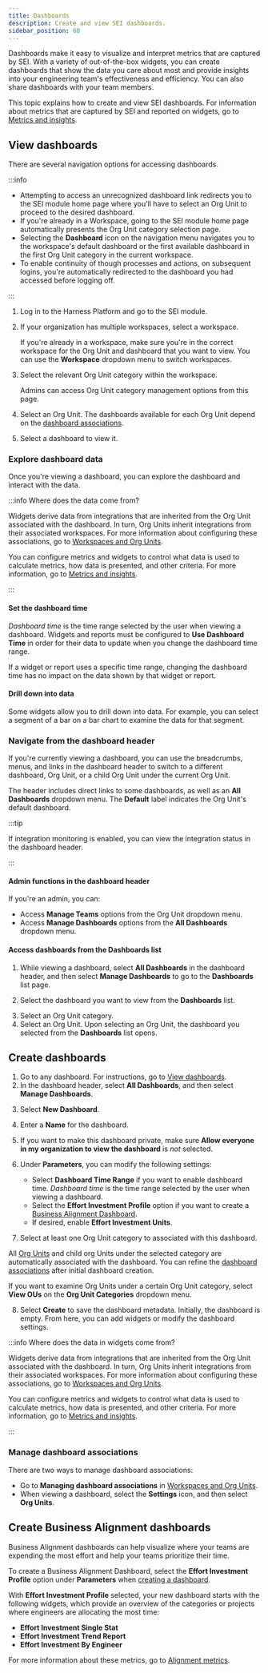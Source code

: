 ```yaml
---
title: Dashboards
description: Create and view SEI dashboards.
sidebar_position: 60
---
```


Dashboards make it easy to visualize and interpret metrics that are captured by SEI. With a variety of out-of-the-box widgets, you can create dashboards that show the data you care about most and provide insights into your engineering team's effectiveness and efficiency. You can also share dashboards with your team members.

This topic explains how to create and view SEI dashboards. For information about metrics that are captured by SEI and reported on widgets, go to [Metrics and insights](/docs/category/metrics-and-insights).

## View dashboards

There are several navigation options for accessing dashboards.

:::info

* Attempting to access an unrecognized dashboard link redirects you to the SEI module home page where you'll have to select an Org Unit to proceed to the desired dashboard.
* If you're already in a Workspace, going to the SEI module home page automatically presents the Org Unit category selection page.
* Selecting the **Dashboard** icon on the navigation menu navigates you to the workspace's default dashboard or the first available dashboard in the first Org Unit category in the current workspace.
* To enable continuity of though processes and actions, on subsequent logins, you're automatically redirected to the dashboard you had accessed before logging off.

:::

1. Log in to the Harness Platform and go to the SEI module.
2. If your organization has multiple workspaces, select a workspace.

    If you're already in a workspace, make sure you're in the correct workspace for the Org Unit and dashboard that you want to view. You can use the **Workspace** dropdown menu to switch workspaces.

<!-- image .gitbook/assets/Workspace selection page- banner updated.png - Propelo home page -->

3. Select the relevant Org Unit category within the workspace.

   Admins can access Org Unit category management options from this page.

<!-- image .gitbook/assets/OU category selection page.png - Org Unit category selection page -->

4. Select an Org Unit. The dashboards available for each Org Unit depend on the [dashboard associations](#manage-dashboard-associations).

<!-- image .gitbook/assets/OU and Dashboard selection page.pn - Org Unit and dashboard selection page -->

5. Select a dashboard to view it.

<!-- image .gitbook/assets/Dashboard view.png - example of viewing a dashboard -->

### Explore dashboard data

Once you're viewing a dashboard, you can explore the dashboard and interact with the data.

:::info Where does the data come from?

Widgets derive data from integrations that are inherited from the Org Unit associated with the dashboard. In turn, Org Units inherit integrations from their associated workspaces. For more information about configuring these associations, go to [Workspaces and Org Units](/docs/category/workspaces-and-org-units).

You can configure metrics and widgets to control what data is used to calculate metrics, how data is presented, and other criteria. For more information, go to [Metrics and insights](/docs/category/metrics-and-insights).

:::

#### Set the dashboard time

_Dashboard time_ is the time range selected by the user when viewing a dashboard. Widgets and reports must be configured to **Use Dashboard Time** in order for their data to update when you change the dashboard time range.

If a widget or report uses a specific time range, changing the dashboard time has no impact on the data shown by that widget or report.

#### Drill down into data

Some widgets allow you to drill down into data. For example, you can select a segment of a bar on a bar chart to examine the data for that segment.

### Navigate from the dashboard header

If you're currently viewing a dashboard, you can use the breadcrumbs, menus, and links in the dashboard header to switch to a different dashboard, Org Unit, or a child Org Unit under the current Org Unit.

<!-- image - .gitbook/assets/Dashboard header 1.png - Dashboard header with indicators for the org unit breadcrumb and the all dashboards dropdown. -->

The header includes direct links to some dashboards, as well as an **All Dashboards** dropdown menu. The **Default** label indicates the Org Unit's default dashboard.

<!-- image .gitbook/assets/Dashboard header 3.png - Dashboard header with All Dashboards menu expanded and the MAnage Dashboards button available -->

:::tip

If integration monitoring is enabled, you can view the integration status in the dashboard header.

:::

#### Admin functions in the dashboard header

If you're an admin, you can:

* Access **Manage Teams** options from the Org Unit dropdown menu.
* Access **Manage Dashboards** options from the **All Dashboards** dropdown menu.

<!-- image .gitbook/assets/Dashboard header 2.png - Dashboard header with breadcrumb dropdown menu expanded and the Manage Teams button available -->

#### Access dashboards from the Dashboards list

1. While viewing a dashboard, select **All Dashboards** in the dashboard header, and then select **Manage Dashboards** to go to the **Dashboards** list page.

<!-- image .gitbook/assets/Dashboard - manage dashboard option.png - Dashboard header with All Dashboards menu expanded and the MAnage Dashboards button available -->

2. Select the dashboard you want to view from the **Dashboards** list.

<!-- image .gitbook/assets/Dashboard List page.png - Dashboard list page -->

3. Select an Org Unit category.
4. Select an Org Unit. Upon selecting an Org Unit, the dashboard you selected from the **Dashboards** list opens.

## Create dashboards

1. Go to any dashboard. For instructions, go to [View dashboards](#view-dashboards).
2. In the dashboard header, select **All Dashboards**, and then select **Manage Dashboards**.

<!-- image .gitbook/assets/Dashboard - manage dashboard option (1).png - Dashboard header with all dashboards expanded and the manage dashboards button available. -->

3. Select **New Dashboard**.

<!-- image .gitbook/assets/Dashboard List page.png - Dashboards list page with New Dashboard button available. -->

4. Enter a **Name** for the dashboard.
5. If you want to make this dashboard private, make sure **Allow everyone in my organization to view the dashboard** is *not* selected.
6. Under **Parameters**, you can modify the following settings:

   * Select **Dashboard Time Range** if you want to enable dashboard time. _Dashboard time_ is the time range selected by the user when viewing a dashboard.
   * Select the **Effort Investment Profile** option if you want to create a [Business Alignment Dashboard](#create-a-business-alignment-dashboard).
   * If desired, enable **Effort Investment Units**.

7. Select at least one Org Unit category to associated with this dashboard.

<!-- image .gitbook/assets/Create dashboard - hover option.png - Create Dashboard dialog -->

   All [Org Units](/docs/category/workspaces-and-org-units) and child org Units under the selected category are automatically associated with the dashboard. You can refine the [dashboard associations](#manage-dashboard-associations) after initial dashboard creation.

   If you want to examine Org Units under a certain Org Unit category, select **View OUs** on the **Org Unit Categories** dropdown menu.

<!-- image .gitbook/assets/Create dashboard - view OUs (1).png - org unit category details after selecting View OUs -->

8. Select **Create** to save the dashboard metadata. Initially, the dashboard is empty. From here, you can add widgets or modify the dashboard settings.

<!-- image .gitbook/assets/View dashboard after creation.png - empty new dashboard -->

:::info Where does the data in widgets come from?

Widgets derive data from integrations that are inherited from the Org Unit associated with the dashboard. In turn, Org Units inherit integrations from their associated workspaces. For more information about configuring these associations, go to [Workspaces and Org Units](/docs/category/workspaces-and-org-units).

You can configure metrics and widgets to control what data is used to calculate metrics, how data is presented, and other criteria. For more information, go to [Metrics and insights](/docs/category/metrics-and-insights).

:::

### Manage dashboard associations

There are two ways to manage dashboard associations:

* Go to **Managing dashboard associations** in [Workspaces and Org Units](/docs/category/workspaces-and-org-units).
* When viewing a dashboard, select the **Settings** icon, and then select **Org Units**.

## Create Business Alignment dashboards

Business Alignment dashboards can help visualize where your teams are expending the most effort and help your teams prioritize their time.

To create a Business Alignment Dashboard, select the **Effort Investment Profile** option under **Parameters** when [creating a dashboard](#create-dashboards).

<!-- image /.gitbook/assets/image (4).png - Create dashboard with Effort Investment Profile selected -->

With **Effort Investment Profile** selected, your new dashboard starts with the following widgets, which provide an overview of the categories or projects where engineers are allocating the most time:

* **Effort Investment Single Stat**
* **Effort Investment Trend Report**
* **Effort Investment By Engineer**

For more information about these metrics, go to [Alignment metrics](./sei-metrics-and-insights/alignment-metrics.md).
